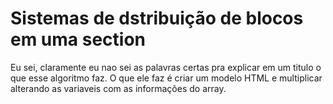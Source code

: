 <h1> Sistemas de dstribuição de blocos em uma section </h1>

<p>Eu sei, claramente eu nao sei as palavras certas pra explicar em um titulo o que esse algoritmo faz. O que ele faz é criar um modelo HTML e multiplicar alterando as variaveis com as informações do array.</p>
